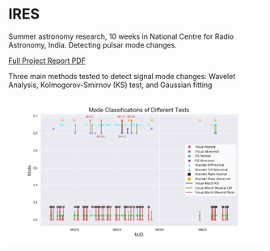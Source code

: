 # IRES
Summer astronomy research, 10 weeks in National Centre for Radio Astronomy, India. Detecting pulsar mode changes.

[Full Project Report PDF](IRES_Report.pdf)

Three main methods tested to detect signal mode changes: Wavelet Analysis, Kolmogorov-Smirnov (KS) test, and Gaussian fitting

![Alt text](/plots/test_comp.jpeg)
